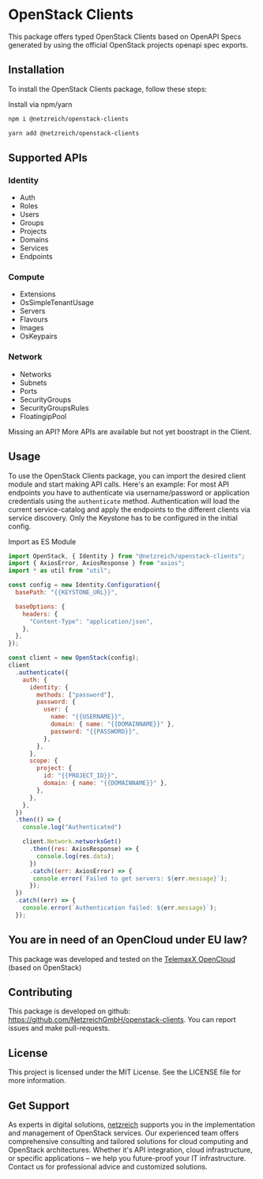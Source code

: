 # OpenStack Clients

This package offers typed OpenStack Clients based on OpenAPI Specs generated by using the official OpenStack projects openapi spec exports.

## Installation

To install the OpenStack Clients package, follow these steps:

Install via npm/yarn

```bash
npm i @netzreich/openstack-clients
```

```bash
yarn add @netzreich/openstack-clients
```

## Supported APIs

### Identity

 - Auth
 - Roles
 - Users
 - Groups
 - Projects
 - Domains
 - Services
 - Endpoints

### Compute

 - Extensions
 - OsSimpleTenantUsage
 - Servers
 - Flavours
 - Images
 - OsKeypairs

### Network

 - Networks
 - Subnets
 - Ports
 - SecurityGroups
 - SecurityGroupsRules
 - FloatingipPool

Missing an API? More APIs are available but not yet boostrapt in the Client. 

## Usage

To use the OpenStack Clients package, you can import the desired client module and start making API calls. Here's an example:
For most API endpoints you have to authenticate via username/password or application credentials using the `authenticate` method.
Authentication will load the current service-catalog and apply the endpoints to the different clients via service discovery. Only the Keystone has to be configured in the initial config. 


Import as ES Module
```javascript
import OpenStack, { Identity } from "@netzreich/openstack-clients";
import { AxiosError, AxiosResponse } from "axios";
import * as util from "util";

const config = new Identity.Configuration({
  basePath: "{{KEYSTONE_URL}}",

  baseOptions: {
    headers: {
      "Content-Type": "application/json",
    },
  },
});

const client = new OpenStack(config);
client
  .authenticate({
    auth: {
      identity: {
        methods: ["password"],
        password: {
          user: {
            name: "{{USERNAME}}",
            domain: { name: "{{DOMAINNAME}}" },
            password: "{{PASSWORD}}",
          },
        },
      },
      scope: {
        project: {
          id: "{{PROJECT_ID}}",
          domain: { name: "{{DOMAINNAME}}" },
        },
      },
    },
  })
  .then(() => {
    console.log("Authenticated")

    client.Network.networksGet()
      .then((res: AxiosResponse) => {
        console.log(res.data);
      })
      .catch((err: AxiosError) => {
       console.error(`Failed to get servers: ${err.message}`);
      });
  })
  .catch((err) => {
    console.error(`Authentication failed: ${err.message}`);
  });
```

## You are in need of an OpenCloud under EU law?

This package was developed and tested on the [TelemaxX OpenCloud](https://www.telemaxx.de/services/cloud) (based on OpenStack)

## Contributing

This package is developed on github: https://github.com/NetzreichGmbH/openstack-clients. You can report issues and make pull-requests.

## License

This project is licensed under the MIT License. See the LICENSE file for more information.

## Get Support

As experts in digital solutions, [netzreich](https://www.netzreich.de) supports you in the implementation and management of OpenStack services. Our experienced team offers comprehensive consulting and tailored solutions for cloud computing and OpenStack architectures. Whether it's API integration, cloud infrastructure, or specific applications – we help you future-proof your IT infrastructure. Contact us for professional advice and customized solutions.

